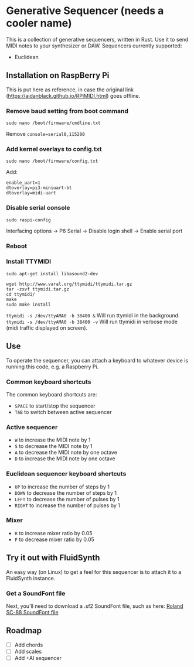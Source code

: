 # Generative Sequencer (needs a cooler name)
This is a collection of generative sequencers, written in Rust. Use it to send MIDI notes to your synthesizer or DAW.
Sequencers currently supported:
- Euclidean

## Installation on RaspBerry Pi
This is put here as reference, in case the original link (https://aidanblack.github.io/RPiMIDI.html) goes offline.

### Remove baud setting from boot command
`sudo nano /boot/firmware/cmdline.txt`

Remove `console=serial0,115200`

### Add kernel overlays to config.txt
`sudo nano /boot/firmware/config.txt`

Add:
```
enable_uart=1
dtoverlay=pi3-miniuart-bt
dtoverlay=midi-uart
```
### Disable serial console
`sudo raspi-config`

Interfacing options -> P6 Serial -> Disable login shell -> Enable serial port

### Reboot
### Install TTYMIDI
`sudo apt-get install libasound2-dev`

```
wget http://www.varal.org/ttymidi/ttymidi.tar.gz
tar -zxvf ttymidi.tar.gz
cd ttymidi/
make
sudo make install
```

`ttymidi -s /dev/ttyAMA0 -b 38400 &` Will run ttymidi in the background.
`ttymidi -s /dev/ttyAMA0 -b 38400 -v` Will run ttymidi in verbose mode (midi traffic displayed on screen).

## Use
To operate the sequencer, you can attach a keyboard to whatever device is running this code, e.g. a Raspberry Pi. 

### Common keyboard shortcuts
The common keyboard shortcuts are:
- `SPACE` to start/stop the sequencer
- `TAB` to switch between active sequencer

### Active sequencer
- `W` to increase the MIDI note by 1
- `S` to decrease the MIDI note by 1
- `A` to decrease the MIDI note by one octave
- `D` to increase the MIDI note by one octave

### Euclidean sequencer keyboard shortcuts
- `UP` to increase the number of steps by 1
- `DOWN` to decrease the number of steps by 1
- `LEFT` to decrease the number of pulses by 1
- `RIGHT` to increase the number of pulses by 1

### Mixer
- `R` to increase mixer ratio by 0.05
- `F` to decrease mixer ratio by 0.05

## Try it out with FluidSynth
An easy way (on Linux) to get a feel for this sequencer is to attach it to a FluidSynth instance.

### Get a SoundFont file
Next, you'll need to download a .sf2 SoundFont file, such as here: [Roland SC-88 SoundFont file](https://musical-artifacts.com/artifacts/538)

## Roadmap
- [ ] Add chords
- [ ] Add scales
- [ ] Add +AI sequencer 
